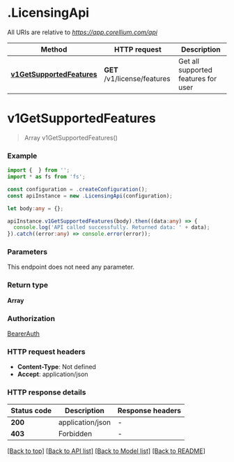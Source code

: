 # .LicensingApi

All URIs are relative to *https://app.corellium.com/api*

Method | HTTP request | Description
------------- | ------------- | -------------
[**v1GetSupportedFeatures**](LicensingApi.md#v1GetSupportedFeatures) | **GET** /v1/license/features | Get all supported features for user


# **v1GetSupportedFeatures**
> Array<string> v1GetSupportedFeatures()


### Example


```typescript
import {  } from '';
import * as fs from 'fs';

const configuration = .createConfiguration();
const apiInstance = new .LicensingApi(configuration);

let body:any = {};

apiInstance.v1GetSupportedFeatures(body).then((data:any) => {
  console.log('API called successfully. Returned data: ' + data);
}).catch((error:any) => console.error(error));
```


### Parameters
This endpoint does not need any parameter.


### Return type

**Array<string>**

### Authorization

[BearerAuth](README.md#BearerAuth)

### HTTP request headers

 - **Content-Type**: Not defined
 - **Accept**: application/json


### HTTP response details
| Status code | Description | Response headers |
|-------------|-------------|------------------|
**200** | application/json |  -  |
**403** | Forbidden |  -  |

[[Back to top]](#) [[Back to API list]](README.md#documentation-for-api-endpoints) [[Back to Model list]](README.md#documentation-for-models) [[Back to README]](README.md)


